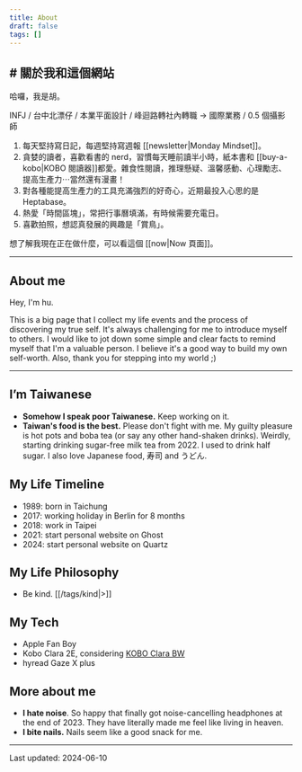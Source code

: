 ```yaml
---
title: About
draft: false
tags: []
---
```

## # 關於我和這個網站

哈囉，我是胡。

INFJ / 台中北漂仔 / 本業平面設計 / 峰迴路轉社內轉職 → 國際業務 / 0.5 個攝影師

1. 每天堅持寫日記，每週堅持寫週報 [[newsletter|Monday Mindset]]。
2. 貪婪的讀者，喜歡看書的 nerd，習慣每天睡前讀半小時，紙本書和 [[buy-a-kobo|KOBO 閱讀器]]都愛。雜食性閱讀，推理懸疑、溫馨感動、心理勵志、提高生產力⋯當然還有漫畫！
3. 對各種能提高生產力的工具充滿強烈的好奇心，近期最投入心思的是 Heptabase。
4. 熱愛「時間區塊」，常把行事曆填滿，有時候需要充電日。
5. 喜歡拍照，想認真發展的興趣是「賞鳥」。

想了解我現在正在做什麼，可以看這個 [[now|Now 頁面]]。

---
## About me

Hey, I'm hu.

This is a big page that I collect my life events and the process of discovering my true self. It's always challenging for me to introduce myself to others. I would like to jot down some simple and clear facts to remind myself that I'm a valuable person. I believe it's a good way to build my own self-worth. Also, thank you for stepping into my world ;)

---
## I’m Taiwanese
- **Somehow I speak poor Taiwanese.** Keep working on it.
- **Taiwan's food is the best.** Please don't fight with me. My guilty pleasure is hot pots and boba tea (or say any other hand-shaken drinks). Weirdly, starting drinking sugar-free milk tea from 2022. I used to drink half sugar. I also love Japanese food, 寿司 and うどん.

## My Life Timeline
- 1989: born in Taichung
- 2017: working holiday in Berlin for 8 months
- 2018: work in Taipei
- 2021: start personal website on Ghost 
- 2024: start personal website on Quartz
## My Life Philosophy
- Be kind. [[/tags/kind|>]]
## My Tech
- Apple Fan Boy
- Kobo Clara 2E, considering [KOBO Clara BW](https://r10.to/hkZTsr)
- hyread Gaze X plus
## More about me
- **I hate noise**. So happy that finally got noise-cancelling headphones at the end of 2023. They have literally made me feel like living in heaven.
- **I bite nails.**  Nails seem like a good snack for me.
---



Last updated: 2024-06-10
